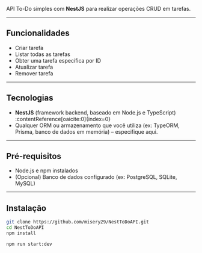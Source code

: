 API To-Do simples com **NestJS** para realizar operações CRUD em tarefas.

---

##  Funcionalidades

- Criar tarefa
- Listar todas as tarefas
- Obter uma tarefa específica por ID
- Atualizar tarefa
- Remover tarefa

---

##  Tecnologias

- **NestJS** (framework backend, baseado em Node.js e TypeScript) :contentReference[oaicite:0]{index=0}  
- Qualquer ORM ou armazenamento que você utiliza (ex: TypeORM, Prisma, banco de dados em memória) – especifique aqui.

---

##  Pré-requisitos

- Node.js e npm instalados
- (Opcional) Banco de dados configurado (ex: PostgreSQL, SQLite, MySQL)

---

##  Instalação

```bash
git clone https://github.com/misery29/NestToDoAPI.git
cd NestToDoAPI
npm install

npm run start:dev
